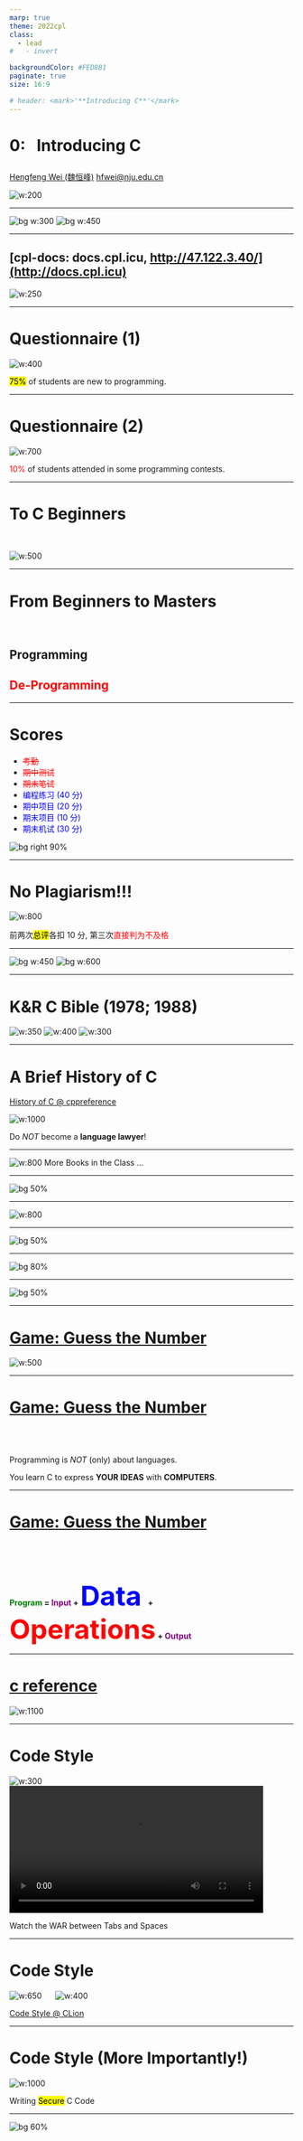 ```yaml
---
marp: true
theme: 2022cpl
class:
  - lead
#   - invert

backgroundColor: #FED8B1
paginate: true
size: 16:9

# header: <mark>'**Introducing C**'</mark>
---
```

# <p id = "small-caps">0: &nbsp; Introducing C</p>

[Hengfeng Wei (魏恒峰)](https://hengxin.github.io/)
hfwei@nju.edu.cn

![w:200](figs/C.png)

---
![bg w:300](figs/2022cpl-qq.jpg)
![bg w:450](figs/2022cpl-square.jpg)

---
## [cpl-docs: docs.cpl.icu, http://47.122.3.40/](http://docs.cpl.icu)</font>

![w:250](figs/cpl-docs.png)


---
# Questionnaire (1)

![w:400](figs/25-75.jpg)

<mark>$75\%$</mark> of students are new to programming.

---
# Questionnaire (2)

![w:700](figs/90-10-blackboard.webp)

<font color = "red">$10\%$</font> of students attended in some programming contests.

---
# To C Beginners

<br>

![w:500](figs/donot-panic.jpg)

---
# From Beginners to Masters

<br>

## Programming

## <font color = "red">De-Programming</font>

---
# Scores

* <font color = "red">~~考勤~~</font>
* <font color = "red">~~期中测试~~</font>
* <font color = "red">~~期末笔试~~</font>
* <font color = "blue">编程练习 ($40$ 分)</font>
* <font color = "blue">期中项目 ($20$ 分)</font>
* <font color = "blue">期末项目 ($10$ 分)</font>
* <font color = "blue">期末机试 ($30$ 分)</font>

![bg right 90%](figs/score.jpg)

---
# No Plagiarism!!!

![w:800](figs/plagiarism.jpg)

前两次<mark>总评</mark>各扣 $10$ 分, 第三次<font color = "red">直接判为不及格</font>


---

![bg w:450](figs/modern-c-ch.png)
![bg w:600](figs/modern-c-solution.jpg)

---

# K&R C Bible (1978; 1988)

![w:350](figs/KR.jpg) ![w:400](figs/KandR.jpg "K&R") ![w:300](figs/KandR-answer.jpg)

<!-- #### Not for Beginners -->

---
# A Brief History of C

[History of C @ cppreference](https://en.cppreference.com/w/c/language/history)

![w:1000](figs/c-history.jpg)

Do *NOT* become a **language lawyer**!

<!-- --- -->

<!-- ![bg 70%](figs/c-primer-plus-ch.jpg) -->
<!-- ![bg 72%](figs/c-primer-plus-en.jpg) -->

---
![w:800](figs/more-books.jpg)
More Books in the Class $\ldots$

---

![bg 50%](figs/pilao-book.jpg)

---

![w:800](figs/ask-me-anything.png)

---

![bg 50%](figs/talk-cheap.jpg)

<!-- ---

![bg 80%](figs/CLion2021.png) -->

---

![bg 80%](figs/hello-world-logo.jpg)

---

![bg 50%](figs/hello-world-kandr.jpg)

---
# [Game: Guess the Number](https://www.abcya.com/games/guess_the_number)

![w:500](figs/guess-the-number.png)

---
# [Game: Guess the Number](https://www.abcya.com/games/guess_the_number)

<br>

<br>

Programming is *NOT* (only) about languages.

You learn C to express **YOUR IDEAS** with **COMPUTERS**.

---
# [Game: Guess the Number](https://www.abcya.com/games/guess_the_number)

<br>

<br>

<br>

**<font color = "green">Program</font> = <font color = "purple">Input</font> + <font color = "blue"  size = "8">Data </font> + <font color = "red" size = "8">Operations</font> + <font color = "purple">Output</font>**

---
# [c reference](https://en.cppreference.com/w/c)

![w:1100](figs/cpp-random.png)

---
# Code Style

![w:300](figs/code-style-braces.png) &nbsp;&nbsp;&nbsp;&nbsp; <video control width = "450"> <source src="videos/tabs-vs-spaces.mp4" type = "video/mp4"> </video>

Watch the WAR between Tabs and Spaces

---
# Code Style

![w:650](figs/google-styleguide.png) &nbsp;&nbsp;&nbsp;&nbsp; ![w:400](figs/huawei-c.png)

[Code Style @ CLion](https://www.jetbrains.com/help/clion/code-style-c-c.html)

---
# Code Style (More Importantly!)

![w:1000](figs/huawei-rand.png)

Writing <mark>Secure</mark> C Code

---
![bg 60%](figs/thankyou.png)